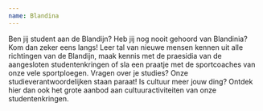```yaml
---
name: Blandina
---
```

Ben jij student aan de Blandijn? Heb jij nog nooit gehoord van Blandinia? Kom dan zeker eens langs!
Leer tal van nieuwe mensen kennen uit alle richtingen van de Blandijn, maak kennis met de praesidia van de aangesloten studentenkringen of sla een praatje met de sportcoaches van onze vele sportploegen. Vragen over je studies? Onze studieverantwoordelijken staan paraat! Is cultuur meer jouw ding? Ontdek hier dan ook het grote aanbod aan cultuuractiviteiten van onze studentenkringen.
